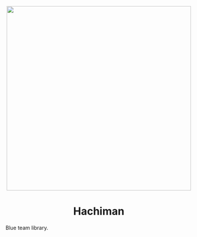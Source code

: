 <div align="center">
  <img width="498"src="https://i.pinimg.com/originals/40/07/4a/40074ab66409266ab72df768ac812466.gif">
</div>
<h1 align="center">Hachiman</h1>
Blue team library.
